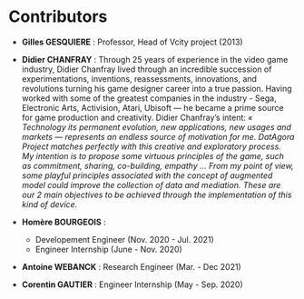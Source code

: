 # Contributors

* **Gilles GESQUIERE** : Professor, Head of Vcity project (2013)

* **Didier CHANFRAY** :
 Through 25 years of experience in the video game industry, Didier Chanfray lived through an incredible succession of experimentations, inventions, reassessments, innovations, and revolutions turning his game designer career into a true passion. Having worked with some of the greatest companies in the industry - Sega, Electronic Arts, Activision, Atari, Ubisoft — he became a prime source for game production and creativity.
Didier Chanfray’s intent: _« Technology its permanent evolution, new applications, new usages and markets — represents an endless source of motivation for me. DatAgora Project matches perfectly with this creative and exploratory process. My intention is to propose some virtuous principles of the game, such as commitment, sharing, co-building, empathy ... From my point of view, some playful principles associated with the concept of augmented model could improve the collection of data and mediation. These are our 2 main objectives to be achieved through the implementation of this kind of device._

* **Homère BOURGEOIS** :
  * Developement Engineer (Nov. 2020 - Jul. 2021)
  * Engineer Internship (June - Nov. 2020)

* **Antoine WEBANCK** : Research Engineer (Mar. - Dec 2021)

* **Corentin GAUTIER** : Engineer Internship (May - Sep. 2020)
